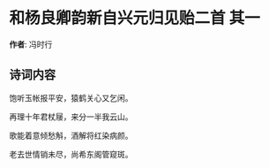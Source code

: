 # 和杨良卿韵新自兴元归见贻二首  其一

**作者**: 冯时行

## 诗词内容

饱听玉帐报平安，猿鹤关心又乞闲。

再理十年君杖屦，来分一半我云山。

歌能着意倾愁斛，酒解将红染病颜。

老去世情销未尽，尚希东阁管窥斑。

